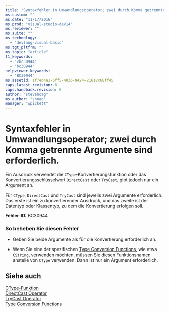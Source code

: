 ```yaml
---
title: "Syntaxfehler in Umwandlungsoperator; zwei durch Komma getrennte Argumente sind erforderlich. | Microsoft Docs"
ms.custom: ""
ms.date: "11/17/2016"
ms.prod: "visual-studio-dev14"
ms.reviewer: ""
ms.suite: ""
ms.technology: 
  - "devlang-visual-basic"
ms.tgt_pltfrm: ""
ms.topic: "article"
f1_keywords: 
  - "vbc30944"
  - "bc30944"
helpviewer_keywords: 
  - "BC30944"
ms.assetid: 1f7ed4a1-6ff5-4836-8424-21618c68ff45
caps.latest.revision: 6
caps.handback.revision: 6
author: "stevehoag"
ms.author: "shoag"
manager: "wpickett"
---
```

# Syntaxfehler in Umwandlungsoperator; zwei durch Komma getrennte Argumente sind erforderlich.
Ein Ausdruck verwendet die `CType`\-Konvertierungsfunktion oder das Konvertierungsschlüsselwort `DirectCast` oder `TryCast`, gibt jedoch nur ein Argument an.  
  
 Für `CType`, `DirectCast` und `TryCast` sind jeweils zwei Argumente erforderlich. Das erste ist ein zu konvertierender Ausdruck, und das zweite ist der Datentyp oder Klassentyp, zu dem die Konvertierung erfolgen soll.  
  
 **Fehler\-ID:** BC30944  
  
### So beheben Sie diesen Fehler  
  
-   Geben Sie beide Argumente als für die Konvertierung erforderlich an.  
  
-   Wenn Sie eine der spezifischen [Type Conversion Functions](../../visual-basic/language-reference/functions/type-conversion-functions.md), wie etwa `CString`, verwenden möchten, müssen Sie diesen Funktionsnamen anstelle von `CType` verwenden. Dann ist nur ein Argument erforderlich.  
  
## Siehe auch  
 [CType\-Funktion](../../visual-basic/language-reference/functions/ctype-function.md)   
 [DirectCast Operator](../../visual-basic/language-reference/operators/directcast-operator.md)   
 [TryCast Operator](../../visual-basic/language-reference/operators/trycast-operator.md)   
 [Type Conversion Functions](../../visual-basic/language-reference/functions/type-conversion-functions.md)